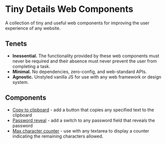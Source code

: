 # Tiny Details Web Components

A collection of tiny and useful web components for improving the user experience of any website.

## Tenets

* **Inessential.** The functionality provided by these web components must never be required and their absence must never prevent the user from completing a task.
* **Minimal.** No dependencies, zero-config, and web-standard APIs.
* **Agnostic.** Unstyled vanilla JS for use with any web framework or design system.

## Components

* [Copy to clipboard](./docs/copy-to-clipboard.md) - add a button that copies any specified text to the clipboard
* [Password reveal](./docs/password-reveal.md) - add a switch to any password field that reveals the password
* [Max character counter](./docs/max-character-counter.md) - use with any textarea to display a counter indicating the remaining characters allowed.